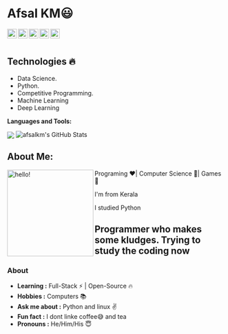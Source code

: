  # Afsal KM:smiley:


  
  
  <img align="left" alt="Afsal's Linkdein" width="22px" src="https://cdn.jsdelivr.net/npm/simple-icons@v3/icons/linkedin.svg" />

  <img align="left" alt="Afsal's Github" width="22px" src="https://cdn.jsdelivr.net/npm/simple-icons@v3/icons/github.svg" />

  <img align="left" alt="Afsal's Instagram" width="22px" src="https://cdn.jsdelivr.net/npm/simple-icons@v3/icons/instagram.svg" />

  <img align="left" alt="Afsal's Facebook" width="22px" src="https://cdn.jsdelivr.net/npm/simple-icons@v3/icons/facebook.svg" />

  <img align="left" alt="Afsal's Medium" width="22px" src="https://cdn.jsdelivr.net/npm/simple-icons@v3/icons/medium.svg" />


<br/>
<br/>

## Technologies :fire:
- Data Science.
- Python.
- Competitive Programming.
- Machine Learning
- Deep Learning

**Languages and Tools:**  

<img align="center" src="https://github-readme-stats.vercel.app/api/top-langs/?username=afsalkm14&theme=radical&hide=glsl,python" />
<img src="https://github-readme-stats.vercel.app/api?username=afsalkm14&&show_icons=true&theme=radical&line_height=27&v=5" alt="afsalkm's GitHub Stats" />



## About Me:

<p>
  <img width="200" alt="hello!" align="left" src="https://giffiles.alphacoders.com/956/9562.gif">
</p>
Programing ❤️| Computer Science 💙| Games 💚

I'm from Kerala

I studied Python 


Programmer who makes some kludges.
Trying to study the coding now
---------------------------------------------------------------------------------------------------------------------------------------------------------------------------------
### About
-  **Learning :** Full-Stack :zap: | Open-Source :fire:	
-  **Hobbies :** Computers :books:
-  **Ask me about :** Python and linux :v:
-  **Fun fact :** I dont linke coffee:sweat_smile: and tea 
-  **Pronouns :** He/Him/His :innocent:
